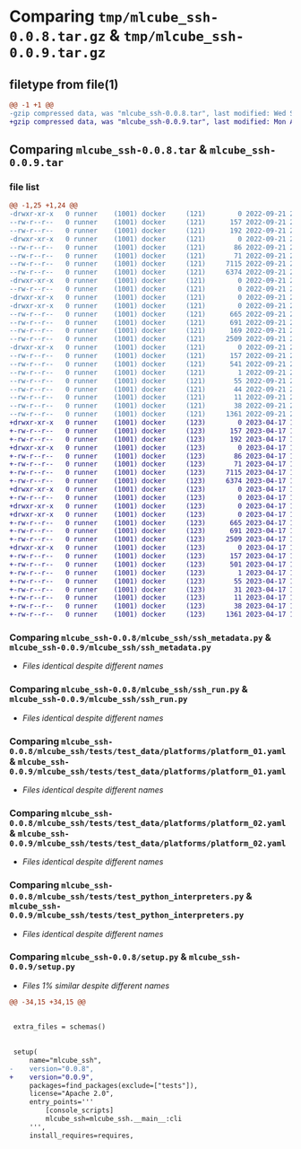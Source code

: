 # Comparing `tmp/mlcube_ssh-0.0.8.tar.gz` & `tmp/mlcube_ssh-0.0.9.tar.gz`

## filetype from file(1)

```diff
@@ -1 +1 @@
-gzip compressed data, was "mlcube_ssh-0.0.8.tar", last modified: Wed Sep 21 22:31:38 2022, max compression
+gzip compressed data, was "mlcube_ssh-0.0.9.tar", last modified: Mon Apr 17 18:11:33 2023, max compression
```

## Comparing `mlcube_ssh-0.0.8.tar` & `mlcube_ssh-0.0.9.tar`

### file list

```diff
@@ -1,25 +1,24 @@
-drwxr-xr-x   0 runner    (1001) docker     (121)        0 2022-09-21 22:31:38.313244 mlcube_ssh-0.0.8/
--rw-r--r--   0 runner    (1001) docker     (121)      157 2022-09-21 22:31:38.313244 mlcube_ssh-0.0.8/PKG-INFO
--rw-r--r--   0 runner    (1001) docker     (121)      192 2022-09-21 22:31:28.000000 mlcube_ssh-0.0.8/README.md
-drwxr-xr-x   0 runner    (1001) docker     (121)        0 2022-09-21 22:31:38.313244 mlcube_ssh-0.0.8/mlcube_ssh/
--rw-r--r--   0 runner    (1001) docker     (121)       86 2022-09-21 22:31:28.000000 mlcube_ssh-0.0.8/mlcube_ssh/__init__.py
--rw-r--r--   0 runner    (1001) docker     (121)       71 2022-09-21 22:31:28.000000 mlcube_ssh-0.0.8/mlcube_ssh/__main__.py
--rw-r--r--   0 runner    (1001) docker     (121)     7115 2022-09-21 22:31:28.000000 mlcube_ssh-0.0.8/mlcube_ssh/ssh_metadata.py
--rw-r--r--   0 runner    (1001) docker     (121)     6374 2022-09-21 22:31:28.000000 mlcube_ssh-0.0.8/mlcube_ssh/ssh_run.py
-drwxr-xr-x   0 runner    (1001) docker     (121)        0 2022-09-21 22:31:38.313244 mlcube_ssh-0.0.8/mlcube_ssh/tests/
--rw-r--r--   0 runner    (1001) docker     (121)        0 2022-09-21 22:31:28.000000 mlcube_ssh-0.0.8/mlcube_ssh/tests/__init__.py
-drwxr-xr-x   0 runner    (1001) docker     (121)        0 2022-09-21 22:31:38.313244 mlcube_ssh-0.0.8/mlcube_ssh/tests/test_data/
-drwxr-xr-x   0 runner    (1001) docker     (121)        0 2022-09-21 22:31:38.313244 mlcube_ssh-0.0.8/mlcube_ssh/tests/test_data/platforms/
--rw-r--r--   0 runner    (1001) docker     (121)      665 2022-09-21 22:31:28.000000 mlcube_ssh-0.0.8/mlcube_ssh/tests/test_data/platforms/platform_01.yaml
--rw-r--r--   0 runner    (1001) docker     (121)      691 2022-09-21 22:31:28.000000 mlcube_ssh-0.0.8/mlcube_ssh/tests/test_data/platforms/platform_02.yaml
--rw-r--r--   0 runner    (1001) docker     (121)      169 2022-09-21 22:31:28.000000 mlcube_ssh-0.0.8/mlcube_ssh/tests/test_mlcube_ssh_cli.py
--rw-r--r--   0 runner    (1001) docker     (121)     2509 2022-09-21 22:31:28.000000 mlcube_ssh-0.0.8/mlcube_ssh/tests/test_python_interpreters.py
-drwxr-xr-x   0 runner    (1001) docker     (121)        0 2022-09-21 22:31:38.313244 mlcube_ssh-0.0.8/mlcube_ssh.egg-info/
--rw-r--r--   0 runner    (1001) docker     (121)      157 2022-09-21 22:31:38.000000 mlcube_ssh-0.0.8/mlcube_ssh.egg-info/PKG-INFO
--rw-r--r--   0 runner    (1001) docker     (121)      541 2022-09-21 22:31:38.000000 mlcube_ssh-0.0.8/mlcube_ssh.egg-info/SOURCES.txt
--rw-r--r--   0 runner    (1001) docker     (121)        1 2022-09-21 22:31:38.000000 mlcube_ssh-0.0.8/mlcube_ssh.egg-info/dependency_links.txt
--rw-r--r--   0 runner    (1001) docker     (121)       55 2022-09-21 22:31:38.000000 mlcube_ssh-0.0.8/mlcube_ssh.egg-info/entry_points.txt
--rw-r--r--   0 runner    (1001) docker     (121)       44 2022-09-21 22:31:38.000000 mlcube_ssh-0.0.8/mlcube_ssh.egg-info/requires.txt
--rw-r--r--   0 runner    (1001) docker     (121)       11 2022-09-21 22:31:38.000000 mlcube_ssh-0.0.8/mlcube_ssh.egg-info/top_level.txt
--rw-r--r--   0 runner    (1001) docker     (121)       38 2022-09-21 22:31:38.313244 mlcube_ssh-0.0.8/setup.cfg
--rw-r--r--   0 runner    (1001) docker     (121)     1361 2022-09-21 22:31:28.000000 mlcube_ssh-0.0.8/setup.py
+drwxr-xr-x   0 runner    (1001) docker     (123)        0 2023-04-17 18:11:33.878172 mlcube_ssh-0.0.9/
+-rw-r--r--   0 runner    (1001) docker     (123)      157 2023-04-17 18:11:33.878172 mlcube_ssh-0.0.9/PKG-INFO
+-rw-r--r--   0 runner    (1001) docker     (123)      192 2023-04-17 18:11:20.000000 mlcube_ssh-0.0.9/README.md
+drwxr-xr-x   0 runner    (1001) docker     (123)        0 2023-04-17 18:11:33.878172 mlcube_ssh-0.0.9/mlcube_ssh/
+-rw-r--r--   0 runner    (1001) docker     (123)       86 2023-04-17 18:11:20.000000 mlcube_ssh-0.0.9/mlcube_ssh/__init__.py
+-rw-r--r--   0 runner    (1001) docker     (123)       71 2023-04-17 18:11:20.000000 mlcube_ssh-0.0.9/mlcube_ssh/__main__.py
+-rw-r--r--   0 runner    (1001) docker     (123)     7115 2023-04-17 18:11:20.000000 mlcube_ssh-0.0.9/mlcube_ssh/ssh_metadata.py
+-rw-r--r--   0 runner    (1001) docker     (123)     6374 2023-04-17 18:11:20.000000 mlcube_ssh-0.0.9/mlcube_ssh/ssh_run.py
+drwxr-xr-x   0 runner    (1001) docker     (123)        0 2023-04-17 18:11:33.878172 mlcube_ssh-0.0.9/mlcube_ssh/tests/
+-rw-r--r--   0 runner    (1001) docker     (123)        0 2023-04-17 18:11:20.000000 mlcube_ssh-0.0.9/mlcube_ssh/tests/__init__.py
+drwxr-xr-x   0 runner    (1001) docker     (123)        0 2023-04-17 18:11:33.878172 mlcube_ssh-0.0.9/mlcube_ssh/tests/test_data/
+drwxr-xr-x   0 runner    (1001) docker     (123)        0 2023-04-17 18:11:33.878172 mlcube_ssh-0.0.9/mlcube_ssh/tests/test_data/platforms/
+-rw-r--r--   0 runner    (1001) docker     (123)      665 2023-04-17 18:11:20.000000 mlcube_ssh-0.0.9/mlcube_ssh/tests/test_data/platforms/platform_01.yaml
+-rw-r--r--   0 runner    (1001) docker     (123)      691 2023-04-17 18:11:20.000000 mlcube_ssh-0.0.9/mlcube_ssh/tests/test_data/platforms/platform_02.yaml
+-rw-r--r--   0 runner    (1001) docker     (123)     2509 2023-04-17 18:11:20.000000 mlcube_ssh-0.0.9/mlcube_ssh/tests/test_python_interpreters.py
+drwxr-xr-x   0 runner    (1001) docker     (123)        0 2023-04-17 18:11:33.878172 mlcube_ssh-0.0.9/mlcube_ssh.egg-info/
+-rw-r--r--   0 runner    (1001) docker     (123)      157 2023-04-17 18:11:33.000000 mlcube_ssh-0.0.9/mlcube_ssh.egg-info/PKG-INFO
+-rw-r--r--   0 runner    (1001) docker     (123)      501 2023-04-17 18:11:33.000000 mlcube_ssh-0.0.9/mlcube_ssh.egg-info/SOURCES.txt
+-rw-r--r--   0 runner    (1001) docker     (123)        1 2023-04-17 18:11:33.000000 mlcube_ssh-0.0.9/mlcube_ssh.egg-info/dependency_links.txt
+-rw-r--r--   0 runner    (1001) docker     (123)       55 2023-04-17 18:11:33.000000 mlcube_ssh-0.0.9/mlcube_ssh.egg-info/entry_points.txt
+-rw-r--r--   0 runner    (1001) docker     (123)       31 2023-04-17 18:11:33.000000 mlcube_ssh-0.0.9/mlcube_ssh.egg-info/requires.txt
+-rw-r--r--   0 runner    (1001) docker     (123)       11 2023-04-17 18:11:33.000000 mlcube_ssh-0.0.9/mlcube_ssh.egg-info/top_level.txt
+-rw-r--r--   0 runner    (1001) docker     (123)       38 2023-04-17 18:11:33.878172 mlcube_ssh-0.0.9/setup.cfg
+-rw-r--r--   0 runner    (1001) docker     (123)     1361 2023-04-17 18:11:20.000000 mlcube_ssh-0.0.9/setup.py
```

### Comparing `mlcube_ssh-0.0.8/mlcube_ssh/ssh_metadata.py` & `mlcube_ssh-0.0.9/mlcube_ssh/ssh_metadata.py`

 * *Files identical despite different names*

### Comparing `mlcube_ssh-0.0.8/mlcube_ssh/ssh_run.py` & `mlcube_ssh-0.0.9/mlcube_ssh/ssh_run.py`

 * *Files identical despite different names*

### Comparing `mlcube_ssh-0.0.8/mlcube_ssh/tests/test_data/platforms/platform_01.yaml` & `mlcube_ssh-0.0.9/mlcube_ssh/tests/test_data/platforms/platform_01.yaml`

 * *Files identical despite different names*

### Comparing `mlcube_ssh-0.0.8/mlcube_ssh/tests/test_data/platforms/platform_02.yaml` & `mlcube_ssh-0.0.9/mlcube_ssh/tests/test_data/platforms/platform_02.yaml`

 * *Files identical despite different names*

### Comparing `mlcube_ssh-0.0.8/mlcube_ssh/tests/test_python_interpreters.py` & `mlcube_ssh-0.0.9/mlcube_ssh/tests/test_python_interpreters.py`

 * *Files identical despite different names*

### Comparing `mlcube_ssh-0.0.8/setup.py` & `mlcube_ssh-0.0.9/setup.py`

 * *Files 1% similar despite different names*

```diff
@@ -34,15 +34,15 @@
 
 
 extra_files = schemas()
 
 
 setup(
     name="mlcube_ssh",
-    version="0.0.8",
+    version="0.0.9",
     packages=find_packages(exclude=["tests"]),
     license="Apache 2.0",
     entry_points='''
         [console_scripts]
         mlcube_ssh=mlcube_ssh.__main__:cli
     ''',
     install_requires=requires,
```

